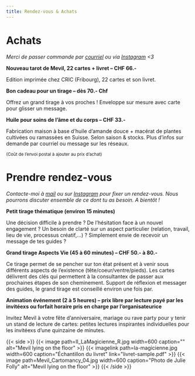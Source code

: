 ```yaml
---
title: Rendez-vous & Achats
---
```

# Achats

*Merci de passer commande par [courriel](/contact) ou via [Instagram](https://www.instagram.com/melimmensamour) <3*

**Nouveau tarot de Mevil, 22 cartes + livret – CHF 66.-**

Edition imprimée chez CRIC (Fribourg), 22 cartes et son livret.

**Bon cadeau pour un tirage – dès 70.- Chf**

Offrez un grand tirage à vos proches ! Enveloppe sur mesure avec carte pour glisser un message.

**Huile pour soins de l’âme et du corps – CHF 33.-**

Fabrication maison à base d’huile d’amande douce + macérat de plantes cultivées ou ramassées en Suisse. Selon saison & stocks. Plus d’infos sur demande par courriel ou message sur les réseaux.

<small>(Coût de l’envoi postal à ajouter au prix d’achat)</small>

# Prendre rendez-vous

*Contacte-moi à [mail](/contact) ou sur [Instagram](https://www.instagram.com/melimmensamour) pour fixer un rendez-vous. Nous pourrons discuter ensemble de ce dont tu as besoin. A bientôt !*

**Petit tirage thématique (environ 15 minutes)**

Une décision difficile à prendre ? De l’hésitation face à un nouvel engagement ? Un besoin de clarté sur un aspect particulier (relation, travail, lieu de vie, processus créatif,...) ? Simplement envie de recevoir un message de tes guides ? 

**Grand tirage Aspects Vie (45 à 60 minutes) – CHF 50.- à 80.-**

Ce tirage permet de se pencher sur ton état présent et à venir sous différents aspects de l’existence (tête/coeur/ventre/pieds). Les cartes délivrent des clés qui permettent à la consultantex de passer aux prochaines étapes de son cheminement. Support de réflexion et messager des guides, le grand tirage est conseillé environ une fois par.

**Animation événement  (2 à 5 heures) – prix libre par lecture payé par les invitéexs ou forfait horaire pris en charge par l’organisateurice**

Invitez Mevil à votre fête d’anniversaire, mariage ou rave party pour y tenir un stand de lecture de cartes: petites lectures inspirantes individuelles pour les invitéexs d’une quinzaine de minutes.

{{< side >}}
  {{< image path=II_LaMagicienne_R.jpg width=600 caption="" alt="Mevil lying on the floor" >}}
  {{< imagelink path=la-magicienne.jpg width=600 caption="Échantillon du livret" link="livret-sample.pdf" >}}
  {{< image path=Mevil_Cartomancy_04.jpg width=600 caption="Photo de Julie Folly" alt="Mevil lying on the floor" >}}
{{< /side >}}
